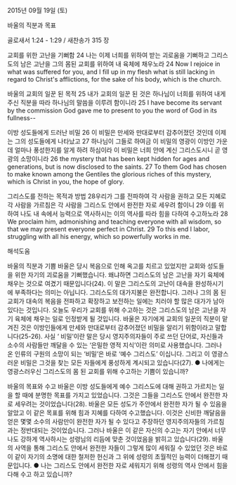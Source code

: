 2015년 09월 19일 (토)

바울의 직분과 목표



골로새서 1:24 - 1:29 / 새찬송가 315 장


교회를 위한 고난을 기뻐함
24 나는 이제 너희를 위하여 받는 괴로움을 기뻐하고 그리스도의 남은 고난을 그의 몸된 교회를 위하여 내 육체에 채우노라
24 Now I rejoice in what was suffered for you, and I fill up in my flesh what is still lacking in regard to Christ's afflictions, for the sake of his body, which is the church. 

바울의 교회의 일꾼 된 목적
25 내가 교회의 일꾼 된 것은 하나님이 너희를 위하여 내게 주신 직분을 따라 하나님의 말씀을 이루려 함이니라
25 I have become its servant by the commission God gave me to present to you the word of God in its fullness-- 

이방 성도들에게 드러난 비밀
26 이 비밀은 만세와 만대로부터 감추어졌던 것인데 이제는 그의 성도들에게 나타났고 27 하나님이 그들로 하여금 이 비밀의 영광이 이방인 가운데 얼마나 풍성한지를 알게 하려 하심이라 이 비밀은 너희 안에 계신 그리스도시니 곧 영광의 소망이니라
26 the mystery that has been kept hidden for ages and generations, but is now disclosed to the saints. 27 To them God has chosen to make known among the Gentiles the glorious riches of this mystery, which is Christ in you, the hope of glory. 

그리스도를 전하는 목적과 방법
28우리가 그를 전파하여 각 사람을 권하고 모든 지혜로 각 사람을 가르침은 각 사람을 그리스도 안에서 완전한 자로 세우려 함이니 29 이를 위하여 나도 내 속에서 능력으로 역사하시는 이의 역사를 따라 힘을 다하여 수고하노라
28 We proclaim him, admonishing and teaching everyone with all wisdom, so that we may present everyone perfect in Christ. 29 To this end I labor, struggling with all his energy, which so powerfully works in me.

해석도움





바울의 직분과 기쁨 
바울은 당시 복음으로 인해 옥고를 치르고 있었지만 교회와 성도들을 위한 자기의 괴로움을 기뻐했습니다. 왜냐하면 그리스도의 남은 고난을 자기 육체에 채우는 것으로 여겼기 때문입니다(24). 이 말은 그리스도의 고난이 대속을 완성하시기에 부족하다는 의미는 아닙니다. 그리스도의 대가지불은 완전합니다. 그러나 그의 몸 된 교회가 대속의 복음을 전파하고 확장하고 보전하는 일에는 치러야 할 많은 대가가 남아있다는 것입니다. 오늘도 우리가 교회를 위해 수고하는 것은 그리스도의 남은 고난을 자기 육체에 채우는 일로 인정받게 될 것입니다. 바울은 자기에게 교회의 일꾼의 직분이 맡겨진 것은 이방인들에게 만세와 만대로부터 감추어졌던 비밀을 알리기 위함이라고 말합니다(25-26). 사실 ‘ 비밀’이란 말은 당시 영지주의자들이 주로 쓰던 단어로, 자신들과 소수의 사람들만 깨달을 수 있는 ‘은밀한 영적 지식’이란 의미로 사용했습니다. 그러나 온 인류의 구원의 소망이 되는 ‘비밀’은 바로 ‘예수 그리스도’ 이십니다. 그리고 이 영광스러운 비밀은 그것을 찾는 모든 자들에게 풍성하게 계시되고 있습니다(27).
● 나에게는 영광스러우신 그리스도의 몸 된 교회를 위해 수고하는 기쁨이 있습니까?

바울의 목표와 수고 
바울은 이방 성도들에게 예수 그리스도에 대해 권하고 가르치는 일을 할 때에 분명한 목표를 가지고 있었습니다. 그것은 그들을 그리스도 안에서 완전한 자로 세우려는 것이었습니다(28). 바울은 모든 성도가 주안에서 완전한 자가 될 수 있음을 알았고 이 같은 목표를 위해 힘과 지혜를 다하여 수고했습니다. 이것은 신비한 깨달음을 얻은 몇몇 소수의 사람만이 완전한 자가 될 수 있다고 주장하던 영지주의자들의 가르침과는 정반대되는 것이었습니다. 그러나 바울은 이 같은 자신의 수고는 자기 안에서 너무나도 강하게 역사하시는 성령님의 리듬에 맞춘 것이었음을 밝히고 있습니다(29). 바울의 사역을 통해 그리스도 안에서 완전한 자들이 그렇게 많이 세워질 수 있었던 것은 바로 이 같이 자기의 소명에 대한 철저한 헌신과 그 위에 성령의 초월적인 능력이 더해졌기 때문입니다.
● 나는 그리스도 안에서 완전한 자로 세워지기 위해 성령의 역사 안에서 힘을 다해 수고
하고 있습니까?